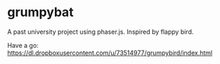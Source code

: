# grumpybat

A past university project using phaser.js. Inspired by flappy bird.

Have a go: https://dl.dropboxusercontent.com/u/73514977/grumpybird/index.html
